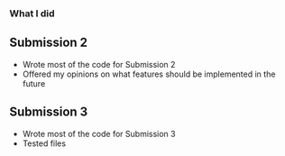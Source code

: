 ### What I did

## Submission 2

- Wrote most of the code for Submission 2
- Offered my opinions on what features should be implemented in the future

## Submission 3

- Wrote most of the code for Submission 3
- Tested files
